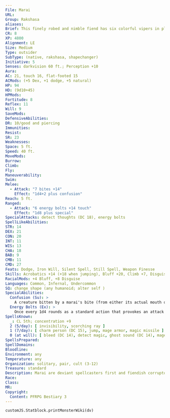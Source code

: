 ```yaml
---
File: Marai
URL: 
Group: Rakshasa
aliases: 
Brief: This finely robed and nimble fiend has six colorful vipers in place of arms, and a long, forked tongue in its fanged mouth.
CR: 8
XP: 4800
Alignment: LE
Size: Medium
Type: outsider
SubType: (native, rakshasa, shapechanger)
Initiative: 5
Senses: darkvision 60 ft.; Perception +10
Aura: 
AC: 21, touch 16, flat-footed 15
ACMods: (+5 Dex, +1 dodge, +5 natural)
HP: 94
HD: (9d10+45)
HPMods: 
Fortitude: 8
Reflex: 11
Will: 9
SaveMods: 
DefensiveAbilities: 
DR: 10/good and piercing
Immunities: 
Resist: 
SR: 23
Weaknesses: 
Space: 5 ft.
Speed: 40 ft.
MoveMods: 
Burrow: 
Climb: 
Fly: 
Maneuverability: 
Swim: 
Melee: 
  - Attack: "7 bites +14"
    Effect: "1d4+2 plus confusion"
Reach: 5 ft.
Ranged: 
  - Attack: "6 energy bolts +14 touch"
    Effect: "1d8 plus special"
SpecialAttacks: detect thoughts (DC 18), energy bolts
SpellLikeAbilities: 
STR: 14
DEX: 21
CON: 20
INT: 11
WIS: 13
CHA: 18
BAB: 9
CMB: 11
CMD: 27
Feats: Dodge, Iron Will, Silent Spell, Still Spell, Weapon Finesse
Skills: Acrobatics +14 (+18 when jumping), Bluff +20, Climb +7, Disguise +16, Knowledge (arcana) +8, Perception +10, Sense Motive +12, Spellcraft +8
RacialMods: +4 Bluff, +8 Disguise
Languages: Common, Infernal, Undercommon
SQ: change shape (any humanoid; alter self )
SpecialAbilities:
  Confusion (Su): >
    A creature bitten by a marai's bite (from either its actual mouth or the snakes it has for hands) must succeed at a DC 19 Will save or become confused for 1 round. The save DC is Constitution-based.
  Energy Bolts (Ex): >
    Once every 1d4 rounds as a standard action that provokes an attack of opportunity, a marai's six snake arms can each spit a bolt of energy to a maximum range of 60 feet. Each bolt deals 1d8 points of damage and has an additional effect if the target fails to resist it with a DC 19 Fortitude save, as summarized below. The save DC is Constitution-based.  Amethyst Viper: Cold damage plus sickened for 1d4 rounds.  Crimson Viper: Fire damage plus burn (1d4, DC 19).  Emerald Viper: Acid damage plus nauseated for 1 round.  Magenta Viper: Electricity damage plus staggered for 1 round.  Turquoise Viper: Sonic damage plus stunned for 1 round.  Violet Viper: Force damage plus knocked prone.  Spells A marai casts arcane spells as a 5th-level sorcerer.
SpellsKnown:
  _: CL 5th; concentration +9
  2 (5/day): [ invisibility, scorching ray ]
  1 (7/day): [ charm person (DC 15), jump, mage armor, magic missile ]
  0 (at will): [ bleed (DC 14), detect magic, ghost sound (DC 14), mage hand, open/close, read magic ]
SpellsPrepared: 
SpellDomains: 
Bloodline: 
Environment: any
Temperature: any
Organization: solitary, pair, cult (3-12)
Treasure: standard
Description: Marai are deviant spellcasters first and fiendish corruptors second. If allowed to indulge in their desire for perverse mystical study, most marai are content to serve as part of another rakshasa's cabal. A solitary marai might pose as a neophyte magician to infiltrate another spellcaster's abode. If the marai is successful, the master soon becomes either the servant or a corpse.  The possibility of new magical discoveries drives a marai. Morality and compassion never constrain the fiend's experiments. A marai prefers to torment and exploit mortals who have no idea of the rakshasa's true nature, and it takes great pleasure in using magical might to bring would-be heroes, especially those who invade its lair, to their knees. Such a game offers a marai enjoyment, however, only if subjects are unaware of the danger or at least unable to oppose it.  A marai is 6 feet tall and weighs 160 pounds. Its serpentine arms render fine manipulation or wielding weapons unfeasible, and so it typically assumes humanoid form when working on experiments that require manual dexterity. A marai unable to do so must rely upon cantrips like mage hand for such tasks-or perhaps the aid of a slave or charmed ally.
Race: 
Class: 
MR: 
Copyright:
  Content: PFRPG Bestiary 3
---
```

```dataviewjs
customJS.Statblock.printMonsterWiki(dv)
```
